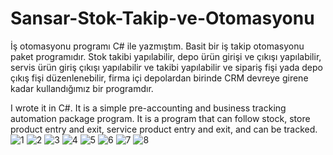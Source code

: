 # Sansar-Stok-Takip-ve-Otomasyonu
İş otomasyonu programı
C# ile yazmıştım. Basit bir iş takip otomasyonu paket programıdır. Stok takibi yapılabilir, depo ürün girişi ve çıkışı yapılabilir, servis ürün giriş çıkışı yapılabilir ve takibi yapılabilir ve sipariş fişi yada depo çıkış fişi düzenlenebilir, firma içi depolardan birinde CRM devreye girene kadar kullandığımız bir programdır.

I wrote it in C#. It is a simple pre-accounting and business tracking automation package program. It is a program that can follow stock, store product entry and exit, service product entry and exit, and can be tracked.![1](https://user-images.githubusercontent.com/83708039/150837939-f06c89ea-f8cd-4642-95c8-52333bc42c80.jpg)
![2](https://user-images.githubusercontent.com/83708039/150837944-674d939f-344d-4475-9101-09e3ee6e700f.jpg)
![3](https://user-images.githubusercontent.com/83708039/150837948-21bcbd7c-4005-4c81-b093-53d9d40b25ed.jpg)
![4](https://user-images.githubusercontent.com/83708039/150837951-03078e06-e65a-4919-b08d-f954d5747b71.jpg)
![5](https://user-images.githubusercontent.com/83708039/150837960-bad15304-7600-4e1a-8014-f3f47492a332.jpg)
![6](https://user-images.githubusercontent.com/83708039/150837964-2cc0331e-7a71-4dc0-9dc0-01b397ac475d.jpg)
![7](https://user-images.githubusercontent.com/83708039/150837971-43e0e8bf-38af-44ea-a97c-676ace27830f.jpg)
![8](https://user-images.githubusercontent.com/83708039/150837973-6f365557-479e-41cf-b103-5779a1503ca9.jpg)
